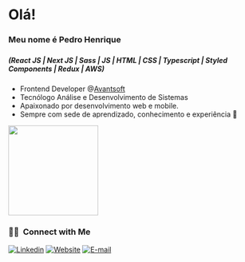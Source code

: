 <h1> Olá! </h1> 
 <h3>Meu nome é Pedro Henrique<h3/>
 <h5>(React JS | Next JS | Sass | JS | HTML | CSS | Typescript | Styled Components | Redux | AWS)</h5>


<ul>
 <li>Frontend Developer @<a href="https://avantsoft.com.br">Avantsoft</a></li>
 <li>Tecnólogo Análise e Desenvolvimento de Sistemas</li>
 <li>Apaixonado por desenvolvimento web e mobile.</li>
 <li>Sempre com sede de aprendizado, conhecimento e experiência 💫</li>
 </ul>

<a href="https://github.com/pedrinho81">
  <img height="180em" src="https://github-readme-stats.vercel.app/api?username=pedrinho81&theme=buefy&show_icons=true" />
  </a>

<br/>

<h3> 🤝🏻 &nbsp;Connect with Me </h3>

<a href="https://www.linkedin.com/in/pedro-henrique-863533207/"><img alt="Linkedin" src="https://img.shields.io/badge/Linkedin-%233B82F6?style=flat&logo=linkedin"></a>
<a href="https://pedro-henriquedev.netlify.app/"><img alt="Website" src="https://img.shields.io/badge/Website-ccc?style=flat"></a>
<a href="mailto:1pedrohenri@gmail.com"><img alt="E-mail" src="https://img.shields.io/badge/1pedrohenri@gmail.com-%23FF9800?style=flat&logo=gmail"></a>



